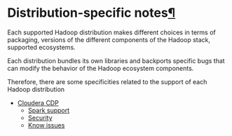 Distribution\-specific notes[¶](#distribution-specific-notes "Permalink to this heading")
=========================================================================================


Each supported Hadoop distribution makes different choices in terms of packaging, versions of the different components of the Hadoop stack, supported ecosystems.


Each distribution bundles its own libraries and backports specific bugs that can modify the behavior of the Hadoop ecosystem components.


Therefore, there are some specificities related to the support of each Hadoop distribution



* [Cloudera CDP](cdp.html)
	+ [Spark support](cdp.html#spark-support)
	+ [Security](cdp.html#security)
	+ [Know issues](cdp.html#know-issues)